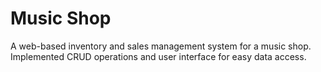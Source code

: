 # Music Shop
A web-based inventory and sales management system for a music shop. Implemented CRUD operations and user interface for easy data access.
